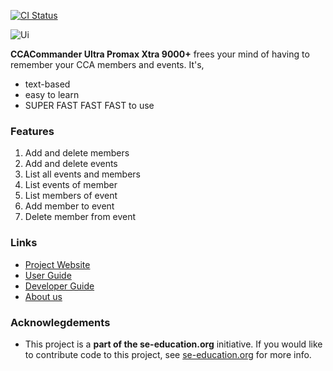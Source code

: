 [![CI Status](https://github.com/se-edu/addressbook-level3/workflows/Java%20CI/badge.svg)](https://github.com/AY2324S1-CS2103T-F11-1/tp/actions)

![Ui](docs/images/Ui.png)

**CCACommander Ultra Promax Xtra 9000+** frees your mind of having to remember your CCA members and events. It's,
* text-based
* easy to learn
* SUPER FAST FAST FAST to use

### Features
1. Add and delete members
2. Add and delete events
3. List all events and members
4. List events of member
5. List members of event
6. Add member to event
7. Delete member from event

### Links
* [Project Website](https://ay2324s1-cs2103t-f11-1.github.io/tp/)
* [User Guide](https://ay2324s1-cs2103t-f11-1.github.io/tp/UserGuide.html)
* [Developer Guide](https://ay2324s1-cs2103t-f11-1.github.io/tp/DeveloperGuide.html)
* [About us](https://ay2324s1-cs2103t-f11-1.github.io/tp/AboutUs.html)

### Acknowlegdements
* This project is a **part of the se-education.org** initiative. If you would like to contribute code to this project, see [se-education.org](https://se-education.org#https://se-education.org/#contributing) for more info.
